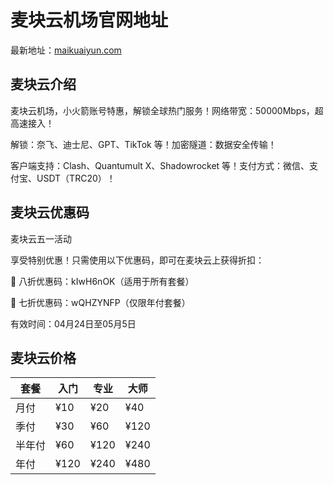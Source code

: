 # 麦块云机场官网地址

最新地址：[maikuaiyun.com](https://maikcloud.net/#/register?code=G3AZbvlg)

## 麦块云介绍

麦块云机场，小火箭账号特惠，解锁全球热门服务！网络带宽：50000Mbps，超高速接入！

解锁：奈飞、迪士尼、GPT、TikTok 等！加密隧道：数据安全传输！

客户端支持：Clash、Quantumult X、Shadowrocket 等！支付方式：微信、支付宝、USDT（TRC20）！

## 麦块云优惠码

麦块云五一活动 

享受特别优惠！只需使用以下优惠码，即可在麦块云上获得折扣：

🌟 八折优惠码：kIwH6nOK（适用于所有套餐）

🌟 七折优惠码：wQHZYNFP（仅限年付套餐）

有效时间：04月24日至05月5日

## 麦块云价格

|套餐|入门|专业|大师|
|----|----|----|----|
|月付|¥10|¥20|¥40|
|季付|¥30|¥60|¥120|
|半年付|¥60|¥120|¥240|
|年付|¥120|¥240|¥480|





